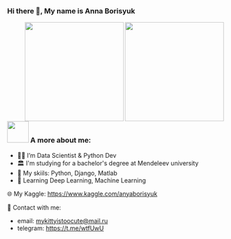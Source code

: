 ### Hi there 👋, My name is Anna Borisyuk
<img align='right' src="https://camo.githubusercontent.com/bc5c77acb656737f31a814e6b1406b4a7d6561bf910db19b23ae228aa6aa6f6c/68747470733a2f2f6d656469612e67697068792e636f6d2f6d656469612f6457784f33364a7a643662545374356449592f67697068792e676966" width="230">

<img align='right' src=![image](https://user-images.githubusercontent.com/48104500/205413940-d74b0b07-faad-43cc-84ca-90caede0a9d6.png)  width="230">

### <img src="https://media.giphy.com/media/VgCDAzcKvsR6OM0uWg/giphy.gif" width="50"> A more about me:
- 👩‍💻 I’m Data Scientist & Python Dev <br>
- 🏛️ I'm studying for a bachelor's degree at Mendeleev university <br>
- 👾 My skiils: Python, Django, Matlab <br>
- 🤖 Learning Deep Learning, Machine Learning <br>

🌐 My Kaggle: https://www.kaggle.com/anyaborisyuk

💌 Contact with me:
- email: mykittyistoocute@mail.ru
- telegram: https://t.me/wtfUwU
